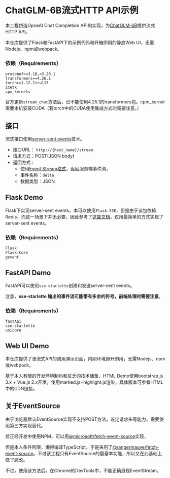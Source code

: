 # ChatGLM-6B流式HTTP API示例

本工程仿造OpneAI Chat Completion API的实现，为[ChatGLM-6B](https://github.com/THUDM/ChatGLM-6B)提供流式HTTP API。

本仓库提供了Flask和FastAPI下的示例代码和开箱即用的静态Web UI，无需Nodejs、npm或webpack。

### 依赖（Requirements）

```
protobuf>=3.18,<3.20.1
transformers==4.26.1
torch>=1.12.1+cu113
icetk
cpm_kernels
```

官方更新`stream_chat`方法后，已不能使用4.25.1的transformers包。cpm_kernel需要本机安装CUDA（若torch中的CUDA使用集成方式时需要注意。）

## 接口

流式接口使用[server-sent events](https://developer.mozilla.org/en-US/docs/Web/API/Server-sent_events/Using_server-sent_events)技术。

* 接口URL： `http://{host_name}/stream`
* 请求方式：POST(JSON body)
* 返回方式：
  * 使用[Event Stream格式](https://developer.mozilla.org/en-US/docs/Web/API/Server-sent_events/Using_server-sent_events#Event_stream_format)，返回服务端事件流，
  * 事件名称：`delta`
  * 数据类型：JSON

## Flask Demo

Flask下实现server-sent events，本可以使用`Flask-SSE`，但是由于该包依赖Redis，而这一场景下并无必要，因此参考了[这篇文档](https://maxhalford.github.io/blog/flask-sse-no-deps/)，仅用最简单的方式实现了server-sent events。

### 依赖（Requirements）

```
Flask
Flask-Cors
gevent
```



## FastAPI Demo

FastAPI可以使用`sse-starlette`创建和发送server-sent events。

注意，**sse-starlette 输出的事件流可能带有多余的符号，前端处理时需要注意**。

### 依赖（Requirements）

```
fastApi
sse-starlette
unicorn
```

## Web UI Demo

本仓库提供了该流式API的调用演示页面，内网环境即开即用，无需Nodejs、npm或webpack。

基于本人有限的开发环境制约和贫乏的技术储备，HTML Demo使用bootstrap.js 3.x + Vue.js 2.x开发，使用marked.js+highlight.js渲染，具体版本可参看HTML中的CDN链接。

## 关于EventSource

由于浏览器默认EventSource实现不支持POST方法，设定请求头等能力，需要使用第三方实现替代。

若正经开发中使用NPM，可以用[@microsoft/fetch-event-source](https://github.com/Azure/fetch-event-source)实现，

但是本人条件所限，懒得编译TypeScript，于是采用了[@rangermauve/fetch-event-source](https://github.com/RangerMauve/fetch-event-source)。不过该工程只有EventSource的最基本功能，所以又在此基础上做了魔改。

不过，使用该方法后，在Chrome的DevTools中，不能正确展现EventStream。

